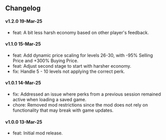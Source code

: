 ## Changelog

#### v1.2.0 19-Mar-25
- feat: A bit less harsh economy based on other player's feedback.

#### v1.1.0 15-Mar-25

- feat: Add dynamic price scaling for levels 26-30, with -95% Selling Price and +300% Buying Price.
- feat: Adjust second stage to start with harsher economy.
- fix: Handle 5 - 10 levels not applying the correct perk.

#### v1.0.1 14-Mar-25

- fix: Addressed an issue where perks from a previous session remained active when loading a saved game.
- chore: Removed mod restrictions since the mod does not rely on functionality that may break with game updates.

#### v1.0.0 13-Mar-25

- feat: Initial mod release.
